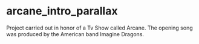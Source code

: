 # arcane_intro_parallax
 Project carried out in honor of a Tv Show called Arcane. The opening song was produced by the American band Imagine Dragons.

